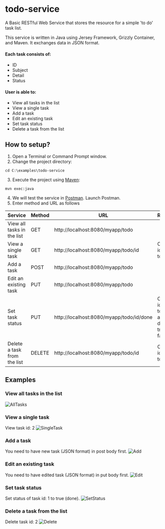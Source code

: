 # todo-service
A Basic RESTful Web Service that stores the resource for a simple 'to do' task list.

This service is written in Java using Jersey Framework, Grizzly Container, and Maven. It exchanges data in JSON format.

#### Each task consists of:
- ID
- Subject
- Detail
- Status

#### User is able to:
- View all tasks in the list
- View a single task
- Add a task
- Edit an existing task
- Set task status
- Delete a task from the list

## How to setup?
1. Open a Terminal or Command Prompt window.
2. Change the project directory:  
  ```
  cd C:\examples\todo-service
  ```
3. Execute the project using [Maven](https://maven.apache.org/):  
  ```
  mvn exec:java
  ```
4. We will test the service in [Postman](http://www.getpostman.com/). Launch Postman.
5. Enter method and URL as follows

Service | Method | URL | REMARK
------------ | ------------- | ------------- | -------------
View all tasks in the list | GET | http://localhost:8080/myapp/todo | 
View a single task | GET | http://localhost:8080/myapp/todo/id | Change id in URL to task id
Add a task | POST | http://localhost:8080/myapp/todo | 
Edit an existing task | PUT | http://localhost:8080/myapp/todo | 
Set task status | PUT | http://localhost:8080/myapp/todo/id/done | Change id in URL to task id and done to true or false
Delete a task from the list | DELETE | http://localhost:8080/myapp/todo/id | Change id in URL to task id

## Examples

### View all tasks in the list
![AllTasks](http://i.imgur.com/98eiO9P.png)


### View a single task
View task id: 2
![SingleTask](http://i.imgur.com/1AnUWqJ.png)


### Add a task
You need to have new task (JSON format) in post body first.
![Add](http://i.imgur.com/YWl7Bct.png)


### Edit an existing task
You need to have edited task (JSON format) in put body first.
![Edit](http://i.imgur.com/82MNZFt.png)


### Set task status
Set status of task id: 1 to true (done).
![SetStatus](http://i.imgur.com/Vg5HcKP.png)


### Delete a task from the list
Delete task id: 2
![Delete](http://i.imgur.com/oRMTYjD.png)
